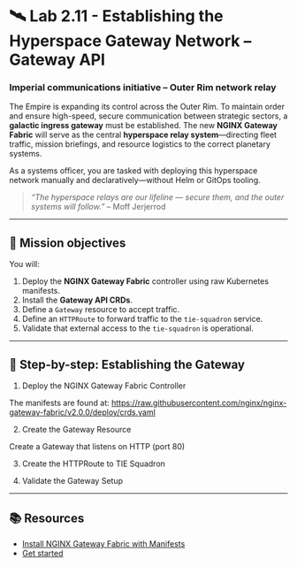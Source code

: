 # 🛰️ Lab 2.11 - Establishing the Hyperspace Gateway Network – Gateway API

### **Imperial communications initiative – Outer Rim network relay**

The Empire is expanding its control across the Outer Rim. To maintain order and ensure high-speed, secure communication between strategic sectors, a **galactic ingress gateway** must be established. The new **NGINX Gateway Fabric** will serve as the central **hyperspace relay system**—directing fleet traffic, mission briefings, and resource logistics to the correct planetary systems.

As a systems officer, you are tasked with deploying this hyperspace network manually and declaratively—without Helm or GitOps tooling.

> *“The hyperspace relays are our lifeline — secure them, and the outer systems will follow.”* – Moff Jerjerrod

---

## 🎯 Mission objectives

You will:

1. Deploy the **NGINX Gateway Fabric** controller using raw Kubernetes manifests.
2. Install the **Gateway API CRDs**.
3. Define a `Gateway` resource to accept traffic.
4. Define an `HTTPRoute` to forward traffic to the `tie-squadron` service.
5. Validate that external access to the `tie-squadron` is operational.

---

## 🧭 Step-by-step: Establishing the Gateway

01. Deploy the NGINX Gateway Fabric Controller

The manifests are found at: https://raw.githubusercontent.com/nginx/nginx-gateway-fabric/v2.0.0/deploy/crds.yaml

02. Create the Gateway Resource

Create a Gateway that listens on HTTP (port 80)

03. Create the HTTPRoute to TIE Squadron

04. Validate the Gateway Setup

---

## 📚 Resources
- [Install NGINX Gateway Fabric with Manifests](https://docs.nginx.com/nginx-gateway-fabric/install/manifests/)
- [Get started](https://docs.nginx.com/nginx-gateway-fabric/get-started/#create-gateway-and-httproute-resources)